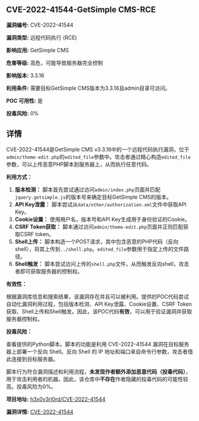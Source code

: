 ## CVE-2022-41544-GetSimple CMS-RCE

**漏洞编号:** CVE-2022-41544

**漏洞类型:** 远程代码执行 (RCE)

**影响应用:** GetSimple CMS

**危害等级:** 高危，可能导致服务器完全控制

**影响版本:** 3.3.16

**利用条件:** 需要目标GetSimple CMS版本为3.3.16且admin目录可访问。

**POC 可用性:** 是

**投毒风险:** 0%

## 详情

CVE-2022-41544是GetSimple CMS v3.3.16中的一个远程代码执行漏洞，位于`admin/theme-edit.php`的`edited_file`参数中。攻击者通过精心构造`edited_file`参数，可以上传恶意PHP脚本到服务器上，从而执行任意代码。

**利用方式：**

1.  **版本检测：** 脚本首先尝试通过访问`admin/index.php`页面并匹配`jquery.getsimple.js`的版本号来确定目标GetSimple CMS的版本。
2.  **API Key泄露：** 脚本尝试从`data/other/authorization.xml`文件中获取API Key。
3.  **Cookie设置：** 使用用户名，版本号和API Key生成用于身份验证的Cookie。
4.  **CSRF Token获取：** 脚本通过访问`admin/theme-edit.php`页面并正则匹配获取CSRF token。
5.  **Shell上传：** 脚本构造一个POST请求，其中包含恶意的PHP代码（反向shell），将其上传到`../shell.php`。`edited_file`参数用于指定上传的文件路径。
6.  **Shell触发：** 脚本尝试访问上传的`shell.php`文件，从而触发反向shell，攻击者即可获取服务器的控制权。

**有效性：**

根据漏洞库信息和搜索结果，该漏洞存在并且可以被利用。提供的POC代码尝试自动化漏洞利用过程，包括版本检测、API Key泄露、Cookie设置、CSRF Token获取、Shell上传和Shell触发。因此，该POC代码**有效**，可以用于验证漏洞并获取服务器控制权。

**投毒风险：**

查看提供的Python脚本。脚本的功能是利用 CVE-2022-41544 漏洞在目标服务器上部署一个反向 Shell。反向 Shell 的 IP 地址和端口来自命令行参数，攻击者借此连接到目标服务器。

脚本行为符合漏洞描述和利用流程，**未发现作者额外添加恶意代码（投毒代码）**，用于攻击利用者的机器。因此，该仓库中**不存在**作者隐藏的投毒代码的可能性较高。投毒风险为0%。


**项目地址:** [h3x0v3rl0rd/CVE-2022-41544](https://github.com/h3x0v3rl0rd/CVE-2022-41544)

**漏洞详情:** [CVE-2022-41544](https://nvd.nist.gov/vuln/detail/CVE-2022-41544)